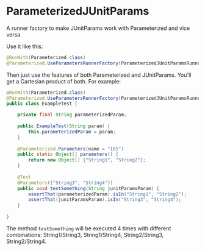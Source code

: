 # ParameterizedJUnitParams
A runner factory to make JUnitParams work with Parameterized and vice versa

Use it like this:
```java
@RunWith(Parameterized.class)
@Parameterized.UseParametersRunnerFactory(ParameterizedJUnitParamsRunnerFactory.class)
```
Then just use the features of both Parameterized and JUnitParams.
You'll get a Cartesian product of both. For example:
```java
@RunWith(Parameterized.class)
@Parameterized.UseParametersRunnerFactory(ParameterizedJUnitParamsRunnerFactory.class)
public class ExampleTest {

    private final String parameterizedParam;
    
    public ExampleTest(String param) {
        this.parameterizedParam = param;
    }
    
    @Parameterized.Parameters(name = "{0}")
    public static Object[] parameters() {
        return new Object[] {"String1", "String2"};
    }
    
    @Test
    @Parameters({"String3", "String4"})
    public void testSomething(String junitParamsParam) {
        assertThat(parameterizedParam).isIn("String1", "String2");
        assertThat(junitParamsParam).isIn("String3", "String4");
    }
    
}
```
The method ```testSomething``` will be executed 4 times with different
combinations: String1/String3, String1/String4, String2/String3, String2/String4.